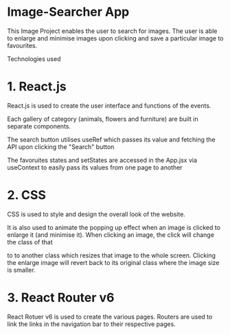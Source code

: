 # Image-Searcher App

This Image Project enables the user to search for images. The user is able to enlarge and minimise images upon clicking and save a particular image to favourites.

Technologies used

# 1. React.js

React.js is used to create the user interface and functions of the events.

Each gallery of category (animals, flowers and furniture) are built in separate components.

The search button utilises useRef which passes its value and fetching the API upon clicking the "Search" button

The favoruites states and setStates are accessed in the App.jsx via useContext to easily pass its values from one page to another

# 2. CSS

CSS is used to style and design the overall look of the website.

It is also used to animate the popping up effect when an image is clicked to enlarge it (and minimise it). When clicking an image, the click will change the class of that <div> to to another class which resizes that image to the whole screen. Clicking the enlarge image will revert back to its original class where the image size is smaller.

# 3. React Router v6

React Rotuer v6 is used to create the various pages. Routers are used to link the links in the navigation bar to their respective pages.